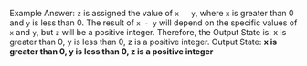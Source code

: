 Example Answer:
`z` is assigned the value of `x - y`, where `x` is greater than 0 and `y` is less than 0. The result of `x - y` will depend on the specific values of `x` and `y`, but `z` will be a positive integer. Therefore, the Output State is: x is greater than 0, y is less than 0, z is a positive integer.
Output State: **x is greater than 0, y is less than 0, z is a positive integer**